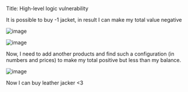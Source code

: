 Title: High-level logic vulnerability

It is possible to buy -1 jacket, in result I can make my total value negative

![image](https://github.com/user-attachments/assets/fdc6f13c-fb6b-432c-bf4f-1fcbdcd9b7b0)

![image](https://github.com/user-attachments/assets/df9f7d3e-a8ce-41f9-8ef8-b343329ff774)

Now, I need to add another products and find such a configuration (in numbers and prices) to make my total positive but less than my balance.

![image](https://github.com/user-attachments/assets/ab52e1ff-c0c5-4c9d-a132-fa74a69c1629)

Now I can buy leather jacker <3
